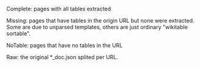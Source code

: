 Complete: pages with all tables extracted

Missing: pages that have tables in the origin URL but none were extracted. Some are due to unparsed templates, others are just ordinary "wikitable sortable".

NoTable: pages that have no tables in the URL

Raw: the original *_doc.json splited per URL.
